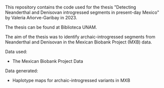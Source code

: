 This repository contains the code used for the thesis "Detecting Neanderthal and Denisovan introgressed segments in present-day Mexico" by Valeria Añorve-Garibay in 2023.

The thesis can be found at Biblioteca UNAM.

The aim of the thesis was to identify archaic-introgressed segments from Neanderthal and Denisovan in the Mexican Biobank Project (MXB) data.

Data used:

* The Mexican Biobank Project Data

Data generated:

* Haplotype maps for archaic-introgressed variants in MXB
